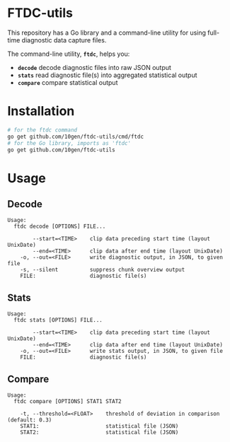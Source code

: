 # FTDC-utils

This repository has a Go library and a command-line utility for using
full-time diagnostic data capture files.

The command-line utility, **`ftdc`**, helps you:
- **`decode`**   decode diagnostic files into raw JSON output
- **`stats`**    read diagnostic file(s) into aggregated statistical output
- **`compare`**  compare statistical output

# Installation

```sh
# for the ftdc command
go get github.com/10gen/ftdc-utils/cmd/ftdc
# for the Go library, imports as 'ftdc'
go get github.com/10gen/ftdc-utils
```

# Usage

## Decode

```
Usage:
  ftdc decode [OPTIONS] FILE...

        --start=<TIME>    clip data preceding start time (layout UnixDate)
        --end=<TIME>      clip data after end time (layout UnixDate)
    -o, --out=<FILE>      write diagnostic output, in JSON, to given file
    -s, --silent          suppress chunk overview output
    FILE:                 diagnostic file(s)
```

## Stats

```
Usage:
  ftdc stats [OPTIONS] FILE...

        --start=<TIME>    clip data preceding start time (layout UnixDate)
        --end=<TIME>      clip data after end time (layout UnixDate)
    -o, --out=<FILE>      write stats output, in JSON, to given file
    FILE:                 diagnostic file(s)
```

## Compare

```
Usage:
  ftdc compare [OPTIONS] STAT1 STAT2

    -t, --threshold=<FLOAT>    threshold of deviation in comparison (default: 0.3)
    STAT1:                     statistical file (JSON)
    STAT2:                     statistical file (JSON)
```

